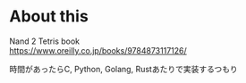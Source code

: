 # About this
Nand 2 Tetris book\
https://www.oreilly.co.jp/books/9784873117126/

時間があったらC, Python, Golang, Rustあたりで実装するつもり
